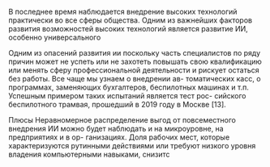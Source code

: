В последнее время наблюдается внедрение высоких технологий практически во все сферы общества. Одним из важнейших факторов развития возможностей высоких технологий является развитие ИИ, особенно универсального

Одним из опасений развития ии  поскольку часть специалистов по ряду причин может
не успеть или не захотеть повышать свою квалификацию или менять
сферу профессиональной деятельности и рискует остаться без работы.
Все чаще мы узнаем о внедрении ав-
томатических касс, о программах, заменяющих бухгалтеров, беспилотных
машинах и т.п. Успешным примером таких испытаний является тест рос-
сийского беспилотного трамвая, прошедший в 2019 году в Москве [13].

Плюсы Неравномерное распределение выгод от повсеместного внедрения
ИИ можно будет наблюдать и на микроуровне, на предприятиях и в ор-
ганизациях. Доля рабочих мест, которые характеризуются рутинными
действиями или требуют низкого уровня владения компьютерными
навыками, снизитс

